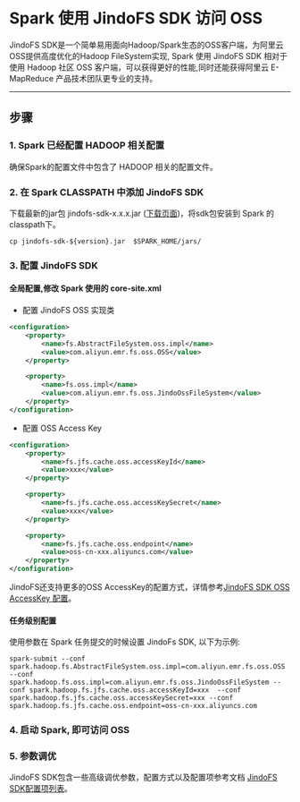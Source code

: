 # Spark 使用 JindoFS SDK 访问 OSS


JindoFS SDK是一个简单易用面向Hadoop/Spark生态的OSS客户端，为阿里云OSS提供高度优化的Hadoop FileSystem实现, Spark 使用 JindoFS SDK 相对于使用 Hadoop 社区 OSS 客户端，可以获得更好的性能,同时还能获得阿里云 E-MapReduce 产品技术团队更专业的支持。

---

## 步骤

### 1. Spark 已经配置 HADOOP 相关配置
确保Spark的配置文件中包含了 HADOOP 相关的配置文件。


### 2. 在 Spark CLASSPATH 中添加 JindoFS SDK
下载最新的jar包 jindofs-sdk-x.x.x.jar ([下载页面](../jindofs_sdk_download.md))，将sdk包安装到 Spark 的classpath下。
````
cp jindofs-sdk-${version}.jar  $SPARK_HOME/jars/
````

### 3. 配置 JindoFS SDK 
#### 全局配置,修改 Spark 使用的 core-site.xml
* 配置 JindoFS OSS 实现类
```xml
<configuration>
    <property>
        <name>fs.AbstractFileSystem.oss.impl</name>
        <value>com.aliyun.emr.fs.oss.OSS</value>
    </property>

    <property>
        <name>fs.oss.impl</name>
        <value>com.aliyun.emr.fs.oss.JindoOssFileSystem</value>
    </property>
</configuration>
```
* 配置 OSS Access Key
```xml
<configuration>
    <property>
        <name>fs.jfs.cache.oss.accessKeyId</name>
        <value>xxx</value>
    </property>

    <property>
        <name>fs.jfs.cache.oss.accessKeySecret</name>
        <value>xxx</value>
    </property>

    <property>
        <name>fs.jfs.cache.oss.endpoint</name>
        <value>oss-cn-xxx.aliyuncs.com</value>
    </property>
</configuration>
```
JindoFS还支持更多的OSS AccessKey的配置方式，详情参考[JindoFS SDK OSS AccessKey 配置](../jindofs_sdk_credential_provider.md)。<br />

#### 任务级别配置
使用参数在 Spark 任务提交的时候设置 JindoFs SDK, 以下为示例:
 ```  
spark-submit --conf spark.hadoop.fs.AbstractFileSystem.oss.impl=com.aliyun.emr.fs.oss.OSS --conf spark.hadoop.fs.oss.impl=com.aliyun.emr.fs.oss.JindoOssFileSystem --conf spark.hadoop.fs.jfs.cache.oss.accessKeyId=xxx  --conf spark.hadoop.fs.jfs.cache.oss.accessKeySecret=xxx --conf spark.hadoop.fs.jfs.cache.oss.endpoint=oss-cn-xxx.aliyuncs.com 
 ``` 
### 4. 启动 Spark, 即可访问 OSS

### 5. 参数调优
JindoFS SDK包含一些高级调优参数，配置方式以及配置项参考文档 [JindoFS SDK配置项列表](../jindofs_sdk_configuration_list.md)。
<br />
